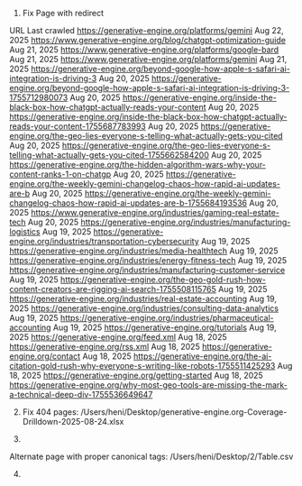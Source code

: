 1) Fix Page with redirect

URL	Last crawled
https://generative-engine.org/platforms/gemini
Aug 22, 2025
https://www.generative-engine.org/blog/chatgpt-optimization-guide
Aug 21, 2025
https://www.generative-engine.org/platforms/google-bard
Aug 21, 2025
https://www.generative-engine.org/platforms/gemini
Aug 21, 2025
https://generative-engine.org/beyond-google-how-apple-s-safari-ai-integration-is-driving-3
Aug 20, 2025
https://generative-engine.org/beyond-google-how-apple-s-safari-ai-integration-is-driving-3-1755712980073
Aug 20, 2025
https://generative-engine.org/inside-the-black-box-how-chatgpt-actually-reads-your-content
Aug 20, 2025
https://generative-engine.org/inside-the-black-box-how-chatgpt-actually-reads-your-content-1755687783993
Aug 20, 2025
https://generative-engine.org/the-geo-lies-everyone-s-telling-what-actually-gets-you-cited
Aug 20, 2025
https://generative-engine.org/the-geo-lies-everyone-s-telling-what-actually-gets-you-cited-1755662584200
Aug 20, 2025
https://generative-engine.org/the-hidden-algorithm-wars-why-your-content-ranks-1-on-chatgp
Aug 20, 2025
https://generative-engine.org/the-weekly-gemini-changelog-chaos-how-rapid-ai-updates-are-b
Aug 20, 2025
https://generative-engine.org/the-weekly-gemini-changelog-chaos-how-rapid-ai-updates-are-b-1755684193536
Aug 20, 2025
https://www.generative-engine.org/industries/gaming-real-estate-tech
Aug 20, 2025
https://generative-engine.org/industries/manufacturing-logistics
Aug 19, 2025
https://generative-engine.org/industries/transportation-cybersecurity
Aug 19, 2025
https://generative-engine.org/industries/media-healthtech
Aug 19, 2025
https://generative-engine.org/industries/energy-fitness-tech
Aug 19, 2025
https://generative-engine.org/industries/manufacturing-customer-service
Aug 19, 2025
https://generative-engine.org/the-geo-gold-rush-how-content-creators-are-rigging-ai-search-1755508115765
Aug 19, 2025
https://generative-engine.org/industries/real-estate-accounting
Aug 19, 2025
https://generative-engine.org/industries/consulting-data-analytics
Aug 19, 2025
https://generative-engine.org/industries/pharmaceutical-accounting
Aug 19, 2025
https://generative-engine.org/tutorials
Aug 19, 2025
https://generative-engine.org/feed.xml
Aug 18, 2025
https://generative-engine.org/rss.xml
Aug 18, 2025
https://generative-engine.org/contact
Aug 18, 2025
https://generative-engine.org/the-ai-citation-gold-rush-why-everyone-s-writing-like-robots-1755511425293
Aug 18, 2025
https://generative-engine.org/getting-started
Aug 18, 2025
https://generative-engine.org/why-most-geo-tools-are-missing-the-mark-a-technical-deep-div-1755536649647


2) Fix 404 pages: /Users/heni/Desktop/generative-engine.org-Coverage-Drilldown-2025-08-24.xlsx


3) 
Alternate page with proper canonical tags: /Users/heni/Desktop/2/Table.csv


4) 

